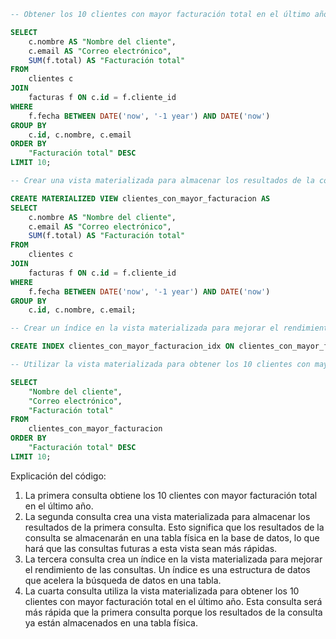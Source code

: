 ```sql
-- Obtener los 10 clientes con mayor facturación total en el último año

SELECT
    c.nombre AS "Nombre del cliente",
    c.email AS "Correo electrónico",
    SUM(f.total) AS "Facturación total"
FROM
    clientes c
JOIN
    facturas f ON c.id = f.cliente_id
WHERE
    f.fecha BETWEEN DATE('now', '-1 year') AND DATE('now')
GROUP BY
    c.id, c.nombre, c.email
ORDER BY
    "Facturación total" DESC
LIMIT 10;

-- Crear una vista materializada para almacenar los resultados de la consulta anterior

CREATE MATERIALIZED VIEW clientes_con_mayor_facturacion AS
SELECT
    c.nombre AS "Nombre del cliente",
    c.email AS "Correo electrónico",
    SUM(f.total) AS "Facturación total"
FROM
    clientes c
JOIN
    facturas f ON c.id = f.cliente_id
WHERE
    f.fecha BETWEEN DATE('now', '-1 year') AND DATE('now')
GROUP BY
    c.id, c.nombre, c.email;

-- Crear un índice en la vista materializada para mejorar el rendimiento de las consultas

CREATE INDEX clientes_con_mayor_facturacion_idx ON clientes_con_mayor_facturacion ("Facturación total");

-- Utilizar la vista materializada para obtener los 10 clientes con mayor facturación total en el último año (consulta más rápida)

SELECT
    "Nombre del cliente",
    "Correo electrónico",
    "Facturación total"
FROM
    clientes_con_mayor_facturacion
ORDER BY
    "Facturación total" DESC
LIMIT 10;

```

Explicación del código:

1. La primera consulta obtiene los 10 clientes con mayor facturación total en el último año.
2. La segunda consulta crea una vista materializada para almacenar los resultados de la primera consulta. Esto significa que los resultados de la consulta se almacenarán en una tabla física en la base de datos, lo que hará que las consultas futuras a esta vista sean más rápidas.
3. La tercera consulta crea un índice en la vista materializada para mejorar el rendimiento de las consultas. Un índice es una estructura de datos que acelera la búsqueda de datos en una tabla.
4. La cuarta consulta utiliza la vista materializada para obtener los 10 clientes con mayor facturación total en el último año. Esta consulta será más rápida que la primera consulta porque los resultados de la consulta ya están almacenados en una tabla física.